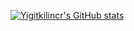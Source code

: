 [![Yigitkilincr's GitHub stats](https://github-readme-stats.vercel.app/api?username=Yigitkilincr)](https://github.com/anuraghazra/github-readme-stats)
